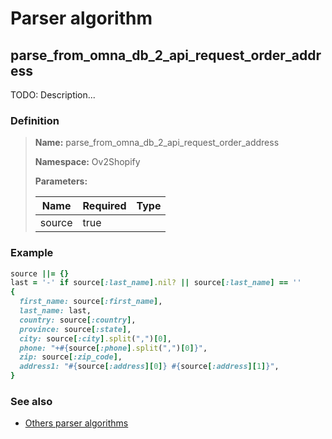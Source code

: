 # Parser algorithm
 
## parse_from_omna_db_2_api_request_order_address

TODO: Description...
    
### Definition

> **Name:** parse_from_omna_db_2_api_request_order_address
> 
> **Namespace:** Ov2Shopify
>
> **Parameters:**
> 
> | Name | Required | Type |
> | --- | --- | --- |
> | source | true |  |

### Example
```ruby
source ||= {}
last = '-' if source[:last_name].nil? || source[:last_name] == ''
{
  first_name: source[:first_name],
  last_name: last,
  country: source[:country],
  province: source[:state],
  city: source[:city].split(",")[0],
  phone: "+#{source[:phone].split(",")[0]}",
  zip: source[:zip_code],
  address1: "#{source[:address][0]} #{source[:address][1]}",
}
```

### See also
* [Others parser algorithms](overview?id=parse_from_omna_db_2_api_request_order_address)